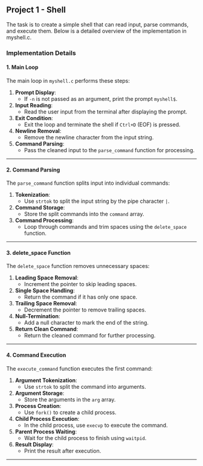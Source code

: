 ## Project 1 - Shell


The task is to create a simple shell that can read input, parse commands, and execute them. Below is a detailed overview of the implementation in myshell.c.

### Implementation Details

#### 1. **Main Loop**
The main loop in `myshell.c` performs these steps:
1. **Prompt Display**:
   - If `-n` is not passed as an argument, print the prompt `myshell$`.
2. **Input Reading**:
   - Read the user input from the terminal after displaying the prompt.
3. **Exit Condition**:
   - Exit the loop and terminate the shell if `Ctrl+D` (EOF) is pressed.
4. **Newline Removal**:
   - Remove the newline character from the input string.
5. **Command Parsing**:
   - Pass the cleaned input to the `parse_command` function for processing.

---

#### 2. **Command Parsing**
The `parse_command` function splits input into individual commands:
1. **Tokenization**:
   - Use `strtok` to split the input string by the pipe character `|`.
2. **Command Storage**:
   - Store the split commands into the `command` array.
3. **Command Processing**:
   - Loop through commands and trim spaces using the `delete_space` function.

---

#### 3. **delete_space Function**
The `delete_space` function removes unnecessary spaces:
1. **Leading Space Removal**:
   - Increment the pointer to skip leading spaces.
2. **Single Space Handling**:
   - Return the command if it has only one space.
3. **Trailing Space Removal**:
   - Decrement the pointer to remove trailing spaces.
4. **Null-Termination**:
   - Add a null character to mark the end of the string.
5. **Return Clean Command**:
   - Return the cleaned command for further processing.

---

#### 4. **Command Execution**
The `execute_command` function executes the first command:
1. **Argument Tokenization**:
   - Use `strtok` to split the command into arguments.
2. **Argument Storage**:
   - Store the arguments in the `arg` array.
3. **Process Creation**:
   - Use `fork()` to create a child process.
4. **Child Process Execution**:
   - In the child process, use `execvp` to execute the command.
5. **Parent Process Waiting**:
   - Wait for the child process to finish using `waitpid`.
6. **Result Display**:
   - Print the result after execution.

---
